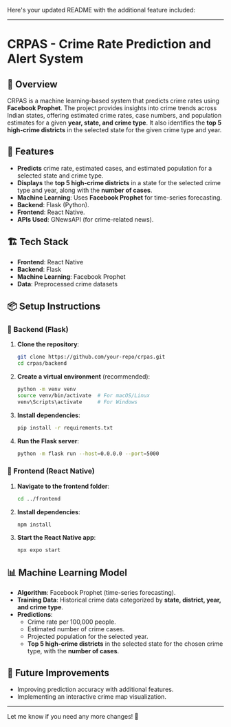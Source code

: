 Here's your updated README with the additional feature included:  

---

# CRPAS - Crime Rate Prediction and Alert System  

## 📌 Overview  
CRPAS is a machine learning-based system that predicts crime rates using **Facebook Prophet**. The project provides insights into crime trends across Indian states, offering estimated crime rates, case numbers, and population estimates for a given **year, state, and crime type**. It also identifies the **top 5 high-crime districts** in the selected state for the given crime type and year.  

## 🎯 Features  
- **Predicts** crime rate, estimated cases, and estimated population for a selected state and crime type.  
- **Displays** the **top 5 high-crime districts** in a state for the selected crime type and year, along with the **number of cases**.  
- **Machine Learning**: Uses **Facebook Prophet** for time-series forecasting.  
- **Backend**: Flask (Python).  
- **Frontend**: React Native.  
- **APIs Used**: GNewsAPI (for crime-related news).  

## 🏗️ Tech Stack  
- **Frontend**: React Native  
- **Backend**: Flask  
- **Machine Learning**: Facebook Prophet  
- **Data**: Preprocessed crime datasets  

## 📦 Setup Instructions  

### 🔹 Backend (Flask)  
1. **Clone the repository**:  
   ```bash
   git clone https://github.com/your-repo/crpas.git
   cd crpas/backend
   ```  
2. **Create a virtual environment** (recommended):  
   ```bash
   python -m venv venv
   source venv/bin/activate  # For macOS/Linux
   venv\Scripts\activate     # For Windows
   ```  
3. **Install dependencies**:  
   ```bash
   pip install -r requirements.txt
   ```  
4. **Run the Flask server**:  
   ```bash
   python -m flask run --host=0.0.0.0 --port=5000
   ```  

### 🔹 Frontend (React Native)  
1. **Navigate to the frontend folder**:  
   ```bash
   cd ../frontend
   ```  
2. **Install dependencies**:  
   ```bash
   npm install
   ```  
3. **Start the React Native app**:  
   ```bash
   npx expo start
   ```  

## 📊 Machine Learning Model  
- **Algorithm**: Facebook Prophet (time-series forecasting).  
- **Training Data**: Historical crime data categorized by **state, district, year, and crime type**.  
- **Predictions**:  
  - Crime rate per 100,000 people.  
  - Estimated number of crime cases.  
  - Projected population for the selected year.  
  - **Top 5 high-crime districts** in the selected state for the chosen crime type, with the **number of cases**.  

## 🚀 Future Improvements  
- Improving prediction accuracy with additional features.  
- Implementing an interactive crime map visualization.  

---

Let me know if you need any more changes! 🚀
